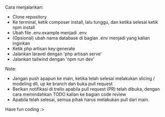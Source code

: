Cara menjalankan: 

- Clone repository
- Ke terminal, ketik composer install, lalu tunggu, dan ketika selesai ketik npm install
- Ubah file .env.example menjadi .env
- (Opsional) ubah nama database di bagian .env menjadi yang kalian inginkan
- Ketik php artisan key:generate
- Jalankan laravel dengan 'php artisan serve'
- Jalankan tailwind dengan 'npm run dev'

Note: 
- Jangan push apapun ke main, ketika telah selesai melakukan slicing / modeling dll, up ke branch dan buka pull request
- Berikan notifikasi di trello apabila pull request (PR) telah dibuka, dengan cara memindahkan TODO kalian ke bagian code review
- Apabila telah selesai, semua pihak harus melakukan pull dari main. 

Have fun coding :>

